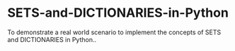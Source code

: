 # SETS-and-DICTIONARIES-in-Python



To demonstrate a real world scenario to implement the concepts of SETS and DICTIONARIES in Python..
